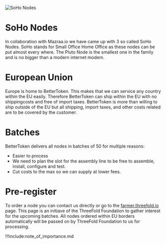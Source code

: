 ![SoHo Nodes](soho_nodes.jpg)

# SoHo Nodes
In collaboration with Mazraa.io we have came up with 3 so called SoHo Nodes.
SoHo stands for Small Office Home Office as these nodes can be put almost every where.
The Pluto Node is the smallest one in the family and is no bigger than a modern internet modem.

# European Union
Europe is home to BetterToken. This makes that we can service any country within the EU easily.
Therefore BetterToken can ship within the EU with no shippingcosts and free of import taxes. BetterToken is more than willing to ship outside of the EU but all shipping, import taxes, and other costs related are to be covered by the customer.

# Batches
BetterToken delivers all nodes in batches of 50 for multiple reasons:
- Easier to process
- We need to plan the slot for the assembly line to be free to assemble, install, configure and test.
- Cut costs to the max so we can supply at lower fees.

# Pre-register
To order a node you can contact us directly or go to the [farmer.threefold.io](https://farmer.threefold.io) page. This page is an initiave of the ThreeFold Foundation to gather interest for the upcoming batches. All nodes ordered within EU borders automatically will be passed on by ThreeFold Foundation to us for processing. 

!!!include:note_of_importance.md